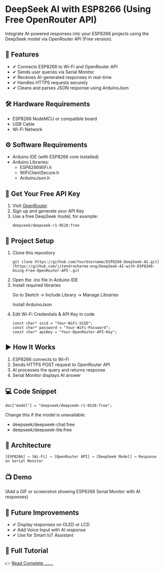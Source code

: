 <h1>DeepSeek AI with ESP8266 (Using Free OpenRouter API)</h1>
<p>Integrate AI-powered responses into your ESP8266 projects using the DeepSeek model via OpenRouter API (Free version).</p>

<h2>📌 Features</h2>
<ul>
  <li>✔ Connects ESP8266 to Wi-Fi and OpenRouter API</li>
  <li>✔ Sends user queries via Serial Monitor</li>
  <li>✔ Receives AI-generated responses in real-time</li>
  <li>✔ Handles HTTPS requests securely</li>
  <li>✔ Cleans and parses JSON response using ArduinoJson</li>
</ul>

<h2>🛠 Hardware Requirements</h2>
<ul>
  <li>ESP8266 NodeMCU or compatible board</li>
  <li>USB Cable</li>
  <li>Wi-Fi Network</li>
</ul>

<h2>⚙ Software Requirements</h2>
<ul>
  <li>Arduino IDE (with ESP8266 core installed)</li>
  <li>Arduino Libraries:
    <ul>
      <li>ESP8266WiFi.h</li>
      <li>WiFiClientSecure.h</li>
      <li>ArduinoJson.h</li>
    </ul>
  </li>
</ul>

<h2>🔑 Get Your Free API Key</h2>
<ol>
  <li>Visit <a href="https://openrouter.ai/">OpenRouter</a></li>
  <li>Sign up and generate your API Key</li>
  <li>Use a free DeepSeek model, for example:
    <pre><code>deepseek/deepseek-r1-0528:free</code></pre>
  </li>
</ol>

<h2>📂 Project Setup</h2>
<ol>
  <li>Clone this repository
    <pre><code>git clone https://github.com/YourUsername/ESP8266-DeepSeek-AI.git](https://github.com/jitendrasharma-eng/DeepSeek-AI-with-ESP8266-Using-Free-OpenRouter-API-.git</code></pre>
  </li>
  <li>Open the .ino file in Arduino IDE</li>
  <li>Install required libraries
    <p>Go to Sketch → Include Library → Manage Libraries</p>
    <p>Install ArduinoJson</p>
  </li>
  <li>Edit Wi-Fi Credentials & API Key in code
    <pre><code>const char* ssid = "Your-WiFi-SSID";
const char* password = "Your-WiFi-Password";
const char* apiKey = "Your-OpenRouter-API-Key";</code></pre>
  </li>
</ol>

<h2>▶ How It Works</h2>
<ol>
  <li>ESP8266 connects to Wi-Fi</li>
  <li>Sends HTTPS POST request to OpenRouter API</li>
  <li>AI processes the query and returns response</li>
  <li>Serial Monitor displays AI answer</li>
</ol>

<h2>💻 Code Snippet</h2>
<pre><code>doc["model"] = "deepseek/deepseek-r1-0528:free";</code></pre>
<p>Change this if the model is unavailable:</p>
<ul>
  <li>deepseek/deepseek-chat:free</li>
  <li>deepseek/deepseek-lite:free</li>
</ul>

<h2>📸 Architecture</h2>
<pre><code>[ESP8266] → [Wi-Fi] → [OpenRouter API] → [DeepSeek Model] → Response on Serial Monitor</code></pre>

<h2>📺 Demo</h2>
<p>(Add a GIF or screenshot showing ESP8266 Serial Monitor with AI responses)</p>

<h2>🚀 Future Improvements</h2>
<ul>
  <li>✔ Display responses on OLED or LCD</li>
  <li>✔ Add Voice Input with AI response</li>
  <li>✔ Use for Smart IoT Assistant</li>
</ul>

<h2>📎 Full Tutorial</h2>
<p>👉 <a href="#">Read Complete .......</a></p>
